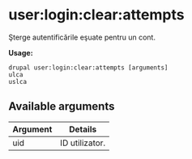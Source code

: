 # user:login:clear:attempts
Şterge autentificările eşuate pentru un cont.

**Usage:**
```
drupal user:login:clear:attempts [arguments]
ulca
uslca
```

## Available arguments
Argument | Details
---------|-------------
uid | ID utilizator.
